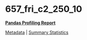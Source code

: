 # 657_fri_c2_250_10

[**Pandas Profiling Report**](https://epistasislab.github.io/pmlb/profile/657_fri_c2_250_10.html)

[Metadata](metadata.yaml) | [Summary Statistics](summary_stats.tsv)

